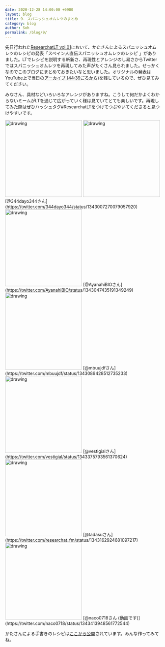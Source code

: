 ```yaml
---
date: 2020-12-28 14:00:00 +0900
layout: blog
title: 9. スパニッシュオムレツのまとめ
category: blog
author: Soh
permalink: /blog/9/
---
```


先日行われた[ResearchatLT vol.01](https://researchat.fm/blog/8/)において、かたさんによるスパニッシュオムレツのレシピの発表「スペイン人直伝スパニッシュオムレツのレシピ
」がありました。LTでレシピを説明する斬新さ、再現性とアレンジのし易さからTwitterではスパニッシュオムレツを再現してみた声がたくさん見られました。せっかくなのでこのブログにまとめておきたいなと思いました。オリジナルの発表はYouTube上で当日の[アーカイブ (44:39ごろから)](https://www.youtube.com/watch?v=kKLt956ieSM)を残しているので、ぜひ見てみてください。

みなさん、具材などいろいろなアレンジがありますね。こうして何だかよくわからないミームがLTを通じて広がっていく様は見ていてとても楽しいです。再現してみた際はぜひハッシュタグ#ResearchatLTをつけてつぶやいてくださると見つけやすいです。

<img src="https://pbs.twimg.com/media/EqNR-JaVgAA7QoN?format=jpg" alt="drawing" width="250"/>
<img src="https://pbs.twimg.com/media/EqNR-IdVoAE_gDb?format=jpg" alt="drawing" width="250"/>
[@344dayo344さん](https://twitter.com/344dayo344/status/1343007270079057920)

<img src="https://pbs.twimg.com/media/EqN2hi3VQAAYhvv?format=jpg" alt="drawing" width="250"/>
[@AyanahiBIOさん](https://twitter.com/AyanahiBIO/status/1343047435191349249)

<img src="https://pbs.twimg.com/media/EqOctxIU8AEoa61?format=jpg" alt="drawing" width="250"/>
[@mbuujdfさん](https://twitter.com/mbuujdf/status/1343089428512735233)

<img src="https://pbs.twimg.com/media/EqShKfrU0AYRMgF?format=jpg" alt="drawing" width="250"/>
[@vestigialさん](https://twitter.com/vestigial/status/1343375793561370624)

<img src="https://pbs.twimg.com/media/EqPfisGXYAEzbjv?format=jpg" alt="drawing" width="250"/>
[@tadasuさん](https://twitter.com/researchat_fm/status/1343162924681097217)

<img src="https://pbs.twimg.com/ext_tw_video_thumb/1343413592436006912/pu/img/tC1MpVyxajuOWFrg?format=jpg&name=small" alt="drawing" width="250"/>
[@naco0718さん (動画です)](https://twitter.com/naco0718/status/1343413948561772544)

かたさんによる手書きのレシピは[ここから公開](https://twitter.com/kuimakuri/status/1343593574550671361)されています。みんな作ってみてね。


